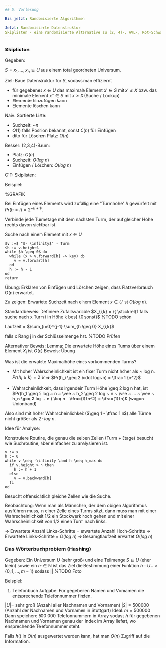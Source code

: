 ```yaml
---
## 5. Vorlesung

Bis jetzt: Randomisierte Algorithmen

Jetzt: Randomisierte Datenstruktur
Skiplisten - eine randomisierte Alternative zu (2, 4)-, AVL-, Rot-Schwarz-, ... Bäumen
---
```

### Skiplisten

Gegeben:

$S = {x_1, ..., x_n} \subseteq U$ aus einem total geordneten Universum.

Ziel:
Baue Datenstruktur für $S$, sodass man effiziernt
- für gegebenes $x \in U$ das maximale Element $x' \in S$ mit $x' \leq X$ bzw. das minimale Element $x'' \in S$ mit $x \geq X$
 (Suche / Lookup)
- Elemente hinzufügen kann
- Elemente löschen kann

Naiv:
Sortierte Liste:
- Suchzeit: ~$n$
- $O(1)$ falls Position bekannt, sonst $O(n)$ für Einfügen
- dito für Löschen
Platz: $O(n)$

Besser:
(2,3,4)-Baum:
- Platz: $O(n)$
- Suchzeit: $O(log~n)$
- Einfügen / Löschen: $O(log~n)$

C'T:
Skiplisten:

Beispiel:

%GRAFIK

Bei Einfügen eines Elements wird zufällig eine "Turmhöhe" $h$ gewürfelt mit $Pr(h = i) = 2^{-(i + 1)}$.

Verbinde jede Turmetage mit dem nächsten Turm, der auf gleicher Höhe rechts davon sichtbar ist.

Suche nach einem Element mit $x \in U$

```
$v :=$ "$- \infinity$" - Turm
$h := v.height$
while $h \geq 0$ do
  while (x > v.forward[h] -> key) do
    v = v.forward[h]
  od
  h := h - 1
od
return
```

Übung:
Erklären von Einfügen und Löschen zeigen, dass Platzverbrauch O(n) erwartet.

Zu zeigen: Erwartete Suchzeit nach einem Element $x \in U$ ist $O(log~n)$.

Standardbeweis:
Definiere Zufallsvariable $X_{i,k} = \{ \stackrel{1 falls suche nach x Turm i in Höhe k bes} {0 sonst}$
%TODO schön

Laufzeit = $\sum_{i=0}^{j-1} \sum_{h \geq 0} X_{i,k}$

falls x Rang j in der Schlüsselmenge hat.
%TODO Prüfen

Alternativer Beweis:
Lemma:
Die erwartete Höhe eines Turms über einem Element $X_i$ ist $O(n)$
Beweis:
Übung

Was ist die erwatete Maximalhöhe eines vorkommenden Turms?

- Mit hoher Wahrscheinlichkeit ist ein fixer Turm nicht höher als ~ log n. $Pr(h_i \geq k) = 2 ^-k$ => $Pr(h_i \geq 2 \cdot log~n) = \tfrac 1 {n^2}$

- Wahrscheinlichkeit, dass irgendein Turm Höhe \geq 2 log n hat, ist $Pr(h_1 \geq 2 log ~ n ~ \vee ~ h_2 \geq 2 log ~ n ~ \vee ~ ... ~ \vee ~ h_n \geq 2 log ~ n ) \leq n - \tfrac{1}{n^2} = \tfrac{1}{n}$ (wegen Unionband)

Also sind mit hoher Wahrscheinlichkeit ($\geq 1 - \tfrac 1 n$) alle Türme nicht größer als $2 \cdot log~n$.

Idee für Analyse:

Konstruiere Routine, die genau die selben Zellen (Turm + Etage) besucht wie Suchroutine, aber einfacher zu analysieren ist.

```
v := x
h := 0
while v \neq -\infinity \and h \neq h_max do
  if v.height > h then
    h := h + 1
  else
    v = v.backward[h]
  fi
od
```

Besucht offensichtlich gleiche Zellen wie die Suche.

Beobachtung:
Wenn man als Männchen, der dem obigen Algorithmus ausführen muss, in einer Zelle eines Turms sitzt, dann muss man mit einer Wahrscheinlichkeit 1/2 ein Stockwerk hoch gehen und mit einer Wahrscheinlichkeit von 1/2 einen Turm nach links.

=> Erwartete Anzahl Links-Schritte = erwartete Anzahl Hoch-Schritte
=> Erwartete Links-Schritte = $O(log~n)$
=> Gesamgtlaufzeit erwartet $O(log~n)$

### Das Wörterbuchproblem (Hashing)

Gegeben: Ein Universum $U$ (sehr groß) und eine Teilmenge $S \subseteq U$ (eher klein) sowie ein $m \in \mathbb{N}$ ist das Ziel die Bestimmung einer Funktion
$h : U -> \{0,1,...,m-1\}$
sodass
$||$
%TODO Foto

Beispiel:
1) Telefonbuch
Aufgabe: Für gegebenen Namen und Vornamen die entsprechende Telefonnummer finden.

$|U| =$ sehr groß (Anzahl aller Nachnamen und Vornamen)
$|S| = 500 000$ (Anzahl der Nachnamen und Vornamen in Stuttgart)
Ideal: $m = 500 000$
Dann speichere 500 000 Telefonnummern in Array sodass $h$ für gegebenen Nachnamen und Vornamen genau den Index im Array liefert, wo ensprechende Telefonnummer steht.

Falls $h()$ in $O(n)$ ausgewertet werden kann, hat man $O(n)$ Zugriff auf die Information.
